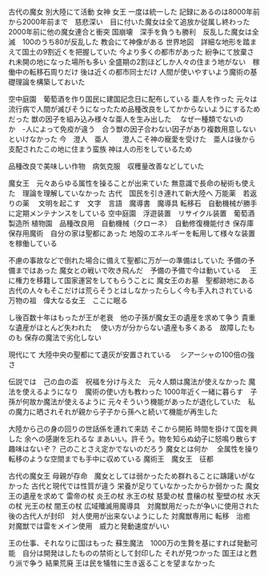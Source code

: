 古代の魔女
別大陸にて活動
女神
女王
一度は統一した
記録にあるのは8000年前から2000年前まで　慈悲深い　目に付いた魔女は全て追放か従属し終わった
2000年前に他の魔女連合と衝突
国崩壊　深手を負うも勝利　反乱した魔女は全滅　100のうち80が反乱した
教会にて神像がある
世界地図　詳細な地形を踏まえて国土の9割近くを把握していた
今より多くの都市があった
紛争にて放棄され未開の地になった場所も多い
全盛期の2割ほどしか人々の住まう地がない　稼働中の転移石周りだけ
後は近くの都市同士だけ
人間が使いやすいよう魔術の基礎理論を構築しておいた


空中庭園　葡萄酒を作り国民に建国記念日に配布している
亜人を作った
元々は流行病で人間が滅びそうになったため品種改良をしてかからないようにするためだった
獣の因子を組み込み様々な亜人を生み出した　
なぜ一種類でないのか　-人によって免疫が違う　合う獣の因子合わない因子があり複数用意しないといけなかった
今　澄人　亜人　　澄人こそ神の寵愛を受けた　亜人は後から支配されたこの地に住まう蛮族
神は人の形をしているため

品種改良で美味しい作物　病気克服　収穫量改善などしていた


魔女王　元々あらゆる属性を操ることが出来ていた
無意識で長命の秘術も使えた　理論を理解していなかった
古代　国民を引き連れて新大陸へ
万能薬　若返りの薬　
文明を起こす　文字　言語　魔導書　魔導具
転移石　自動機械が勝手に定期メンテナンスをしている
空中庭園　浮遊装置　リサイクル装置　葡萄酒製造所
植物園　品種改良用　自動機械（クローネ）　自動修復機能付き
保存庫　保存用魔術　自分の家は聖都にあった
地殻のエネルギーを転用して様々な装置を稼働している



不慮の事故などで倒れた場合に備えて聖都に万が一の準備はしていた
予備の予備まではあった
魔女との戦いで吹き飛んだ　予備の予備で今は動いている　
王に権力を移籍して国家運営をしてもらうことに
魔女王のお墓　聖都跡地にある
古代の人々もそこだけは荒らそうとはしなかったらしく今も手入れされている
万物の祖　偉大なる女王　ここに眠る



し後百数十年はもったが王が老衰　他の子孫が魔女王の遺産を求めて争う
貴重な遺産がほとんど失われた　
使い方が分からない遺産も多くある　故障したものも
保存の魔法で劣化しない




現代にて
大陸中央の聖都にて遺灰が安置されている　
シアーシャの100倍の強さ　



伝説では　己の血の盃　祝福を分け与えた　元々人類は魔法が使えなかった
魔法を使えるようになり　魔術の使い方も教わった
1000年近く一緒に暮らす　子孫が何故か魔法が使えるように
元々そういう機能があったが退化していた　私の魔力に晒されそれが親から子子から孫へと続いて機能が再生した


大陸から己の身の回りの世話係を連れて来訪
そこから開拓
時間を掛けて国を興した
余への感謝を忘れるな
まあいい。許そう。物を知らぬ幼子に怒鳴り散らす趣味はないぞ？
己のことさえ定かでないのだろう
魔女とは何か　
全属性を操り転移のような空間までも手中に収めている
魔術王　魔女王　征都　


古代の魔女王
母親が存命　魔女としては弱かったため群れることに躊躇いがなかった
古代と現代では性質が違う
栄養が足りていなかったからか弱かった
魔女王の遺産を求めて
雷帝の杖
炎王の杖
氷王の杖
慈愛の杖
豊穣の杖
聖壁の杖
水天の杖
光王の杖
闇王の杖
広域殲滅用魔導具　対魔獣用だったが争いに使用された
後の古代人が封印　対人使用が出来ないようにした
対魔獣専用に
転移　治癒　
対魔獣では雷をメイン使用　威力と発動速度がいい

王の仕事、それなりに国はもった
蘇生魔法　1000万の生贄を基にすれば発動可能　自分は開発はしたものの禁術として封印した
それが見つかった
国王はと甦り派で争う
結果荒廃
王は民を犠牲に生き返ることを望まなかった




















